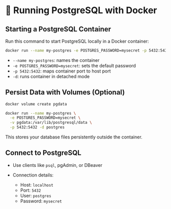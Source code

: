 # 🐘 Running PostgreSQL with Docker

## Starting a PostgreSQL Container

Run this command to start PostgreSQL locally in a Docker container:

```bash
docker run --name my-postgres -e POSTGRES_PASSWORD=mysecret -p 5432:5432 -d postgres
````

* `--name my-postgres`: names the container
* `-e POSTGRES_PASSWORD=mysecret`: sets the default password
* `-p 5432:5432`: maps container port to host port
* `-d`: runs container in detached mode

## Persist Data with Volumes (Optional)

```bash
docker volume create pgdata

docker run --name my-postgres \
  -e POSTGRES_PASSWORD=mysecret \
  -v pgdata:/var/lib/postgresql/data \
  -p 5432:5432 -d postgres
```

This stores your database files persistently outside the container.

## Connect to PostgreSQL

* Use clients like `psql`, pgAdmin, or DBeaver
* Connection details:

  * Host: `localhost`
  * Port: `5432`
  * User: `postgres`
  * Password: `mysecret`

